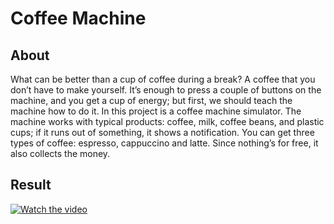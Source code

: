 # Coffee Machine

## About
What can be better than a cup of coffee during a break? A coffee that you don’t have to make yourself. It’s enough to press a couple of buttons on the machine, and you get a cup of energy; but first, we should teach the machine how to do it. In this project is a coffee machine simulator. The machine works with typical products: coffee, milk, coffee beans, and plastic cups; if it runs out of something, it shows a notification. You can get three types of coffee: espresso, cappuccino and latte. Since nothing’s for free, it also collects the money.

## Result
[![Watch the video](https://raw.githubusercontent.com/karolskolasinski/coffee-machine/master/Coffee%20Machine/Project%20files/coffee-machine.gif)](https://stepik.org/media/attachments/lesson/204875/demonstration.mp4)
